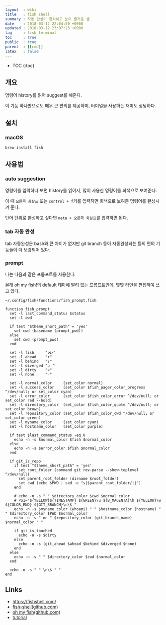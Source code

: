 ```yaml
---
layout  : wiki
title   : fish shell
summary : 자동 완성이 편리하고 눈이 즐거운 셸
date    : 2018-03-12 22:04:50 +0900
updated : 2018-03-12 23:07:23 +0900
tag     : fish terminal
toc     : true
public  : true
parent  : [[cmd]]
latex   : false
---
```

* TOC
{:toc}

## 개요

명령어 history를 읽어 suggest를 해준다.

이 기능 하나만으로도 매우 큰 편의를 제공하며, 터미널을 사용하는 재미도 상당하다.

## 설치

### macOS

```sh
brew install fish
```

## 사용법

### auto suggestion

명령어를 입력하다 보면 history를 읽어서, 많이 사용한 명령어를 회색으로 보여준다.

이 때 `오른쪽 화살표` 또는 `control + f`키를 입력하면 회색으로 보여준 명령어를 완성시켜 준다.

단어 단위로 완성하고 싶다면 `meta + 오른쪽 화살표`를 입력하면 된다.

### tab 자동 완성

tab 자동완성은 bash와 큰 차이가 없지만 git branch 등이 자동완성되는 등의 편의 기능들이 더 보강되어 있다.

### prompt

나는 다음과 같은 프롬프트를 사용한다.

본래 oh my fish!의 default 테마에 딸려 있는 프롬프트인데, 몇몇 라인을 편집하여 쓰고 있다.

`~/.config/fish/functions/fish_prompt.fish`

```fish
function fish_prompt
  set -l last_command_status $status
  set -l cwd

  if test "$theme_short_path" = 'yes'
    set cwd (basename (prompt_pwd))
  else
    set cwd (prompt_pwd)
  end

  set -l fish     "⋊>"
  set -l ahead    "↑"
  set -l behind   "↓"
  set -l diverged "⥄ "
  set -l dirty    "⨯"
  set -l none     "◦"

  set -l normal_color     (set_color normal)
  set -l success_color    (set_color $fish_pager_color_progress ^/dev/null; or set_color cyan)
  set -l error_color      (set_color $fish_color_error ^/dev/null; or set_color red --bold)
  set -l directory_color  (set_color $fish_color_quote ^/dev/null; or set_color brown)
  set -l repository_color (set_color $fish_color_cwd ^/dev/null; or set_color green)
  set -l myname_color     (set_color cyan)
  set -l hostname_color   (set_color purple)

  if test $last_command_status -eq 0
    echo -n -s $normal_color $fish $normal_color
  else
    echo -n -s $error_color $fish $normal_color
  end

  if git_is_repo
    if test "$theme_short_path" = 'yes'
      set root_folder (command git rev-parse --show-toplevel ^/dev/null)
      set parent_root_folder (dirname $root_folder)
      set cwd (echo $PWD | sed -e "s|$parent_root_folder/||")
    end

    # echo -n -s " " $directory_color $cwd $normal_color
    # PS1="${YELLOW}${TIMESTAMP} ${GREEN}\u ${B_MAGENTA}\h ${YELLOW}\w ${COLOR_END} ${GIT_BRANCH}\n\$ "
    echo -n -s $myname_color (whoami) " " $hostname_color (hostname) " " $directory_color $PWD $normal_color
    echo -n -s " on " $repository_color (git_branch_name) $normal_color " "

    if git_is_touched
      echo -n -s $dirty
    else
      echo -n -s (git_ahead $ahead $behind $diverged $none)
    end
  else
    echo -n -s " " $directory_color $cwd $normal_color
  end

  echo -n -s " " \n\$ " "
end
```

## Links

* <https://fishshell.com/>
* [fish-shell(github.com)](https://github.com/fish-shell/fish-shell)
* [oh my fish(github.com)](https://github.com/oh-my-fish/oh-my-fish)
* [tutorial](https://fishshell.com/docs/current/tutorial.html)
